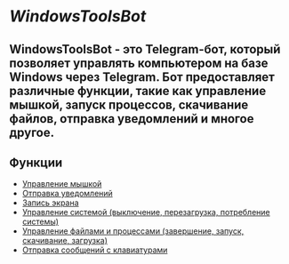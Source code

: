 # _WindowsToolsBot_

WindowsToolsBot - это Telegram-бот, который позволяет управлять компьютером на базе Windows через Telegram. Бот предоставляет различные функции, такие как управление мышкой, запуск процессов, скачивание файлов, отправка уведомлений и многое другое.
-
## Функции
- [Управление мышкой](https://imgur.com/Y538LEt)
- [Отправка уведомлений](https://imgur.com/5KY6y5n)
- [Запись экрана](https://imgur.com/undefined)
- [Управление системой (выключение, перезагрузка, потребление системы)](https://imgur.com/yiXEIpX)
- [Управление файлами и процессами (завершение, запуск, скачивание, загрузка)](https://imgur.com/qPUylvX)
- [Отправка сообщений с клавиатурами](https://imgur.com/8xhgpFF)
